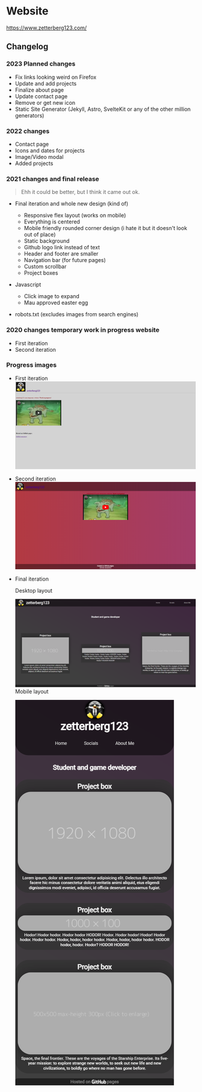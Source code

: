 # Website

https://www.zetterberg123.com/

## Changelog

### 2023 Planned changes
- Fix links looking weird on Firefox
- Update and add projects
- Finalize about page
- Update contact page
- Remove or get new icon
- Static Site Generator (Jekyll, Astro, SvelteKit or any of the other million generators)

### 2022 changes
- Contact page
- Icons and dates for projects 
- Image/Video modal
- Added projects

### 2021 changes and final release

> Ehh it could be better, but I think it came out ok.

- Final iteration and whole new design (kind of)
    - Responsive flex layout (works on mobile)
    - Everything is centered
    - Mobile friendly rounded corner design (i hate it but it doesn't look out of place)
    - Static background 
    - Github logo link instead of text
    - Header and footer are smaller
    - Navigation bar (for future pages)
    - Custom scrollbar
    - Project boxes
- Javascript
    - Click image to expand
    - Mau approved easter egg

- robots.txt (excludes images from search engines)

### 2020 changes temporary work in progress website
- First iteration
- Second iteration

### Progress images
- First iteration
![img](images/progress/First-website.png)
- Second iteration
![img](images/progress/Second-website.png)
- Final iteration

    Desktop layout

    ![img](images/progress/Final-website.png)
    Mobile layout

    ![img](images/progress/Final-mobile.png)
